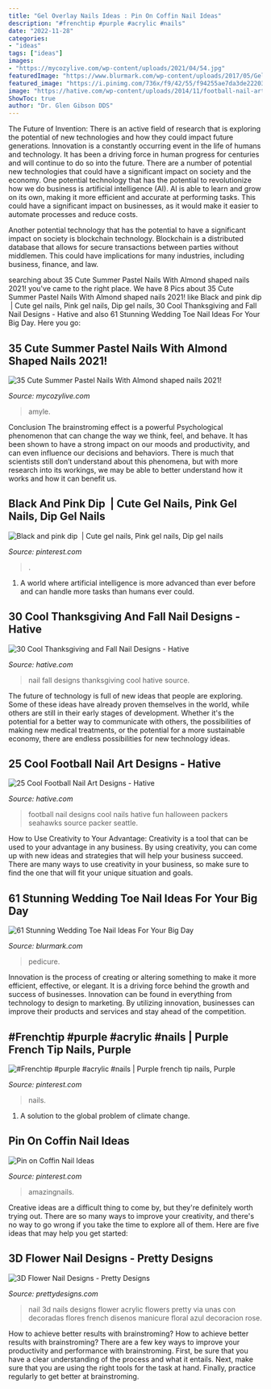 ```yaml
---
title: "Gel Overlay Nails Ideas : Pin On Coffin Nail Ideas"
description: "#frenchtip #purple #acrylic #nails"
date: "2022-11-28"
categories:
- "ideas"
tags: ["ideas"]
images:
- "https://mycozylive.com/wp-content/uploads/2021/04/54.jpg"
featuredImage: "https://www.blurmark.com/wp-content/uploads/2017/05/Gel-Nails.jpg"
featured_image: "https://i.pinimg.com/736x/f9/42/55/f94255ae7da3de22203564c0195a0d82--purple-acrylic-nails-french-tip-nails.jpg"
image: "https://hative.com/wp-content/uploads/2014/11/football-nail-art-designs/4-cool-football-nail-art-designs.jpg"
ShowToc: true
author: "Dr. Glen Gibson DDS"
---
```



The Future of Invention: There is an active field of research that is exploring the potential of new technologies and how they could impact future generations.
Innovation is a constantly occurring event in the life of humans and technology. It has been a driving force in human progress for centuries and will continue to do so into the future. There are a number of potential new technologies that could have a significant impact on society and the economy. 
One potential technology that has the potential to revolutionize how we do business is artificial intelligence (AI). AI is able to learn and grow on its own, making it more efficient and accurate at performing tasks. This could have a significant impact on businesses, as it would make it easier to automate processes and reduce costs. 

Another potential technology that has the potential to have a significant impact on society is blockchain technology. Blockchain is a distributed database that allows for secure transactions between parties without middlemen. This could have implications for many industries, including business, finance, and law.

	

		
searching about 35 Cute Summer Pastel Nails With Almond shaped nails 2021! you've came to the right place. We have 8 Pics about 35 Cute Summer Pastel Nails With Almond shaped nails 2021! like Black and pink dip ️ | Cute gel nails, Pink gel nails, Dip gel nails, 30 Cool Thanksgiving and Fall Nail Designs - Hative and also 61 Stunning Wedding Toe Nail Ideas For Your Big Day. Here you go:
		
    
## 35 Cute Summer Pastel Nails With Almond Shaped Nails 2021!

<img loading=lazy src="https://mycozylive.com/wp-content/uploads/2021/04/54.jpg" onerror="this.onerror=null;this.src='https://tse4.mm.bing.net/th?id=OIP.M5vpwfrADqStdYKoD3vpVwHaLH&amp;pid=15.1';" alt="35 Cute Summer Pastel Nails With Almond shaped nails 2021!">

_Source: mycozylive.com_

>amyle. 

	

Conclusion
The brainstroming effect is a powerful Psychological phenomenon that can change the way we think, feel, and behave. It has been shown to have a strong impact on our moods and productivity, and can even influence our decisions and behaviors. There is much that scientists still don’t understand about this phenomena, but with more research into its workings, we may be able to better understand how it works and how it can benefit us.

    
## Black And Pink Dip ️ | Cute Gel Nails, Pink Gel Nails, Dip Gel Nails

<img loading=lazy src="https://i.pinimg.com/736x/84/b1/39/84b139a686d88fc26ae4e6a047754c52.jpg" onerror="this.onerror=null;this.src='https://tse2.mm.bing.net/th?id=OIP.AjhKl3DgLz4J-7ClgiaLdgHaJ3&amp;pid=15.1';" alt="Black and pink dip ️ | Cute gel nails, Pink gel nails, Dip gel nails">

_Source: pinterest.com_

>. 

	

1. A world where artificial intelligence is more advanced than ever before and can handle more tasks than humans ever could. 

    
## 30 Cool Thanksgiving And Fall Nail Designs - Hative

<img loading=lazy src="https://hative.com/wp-content/uploads/2014/11/thanksgiving-nail-designs/30-thanksgiving-and-fall-nail-designs.jpg" onerror="this.onerror=null;this.src='https://tse2.mm.bing.net/th?id=OIP.8WVx-SgwCH5OaQT2yAa1bQHaHa&amp;pid=15.1';" alt="30 Cool Thanksgiving and Fall Nail Designs - Hative">

_Source: hative.com_

>nail fall designs thanksgiving cool hative source. 

	

The future of technology is full of new ideas that people are exploring. Some of these ideas have already proven themselves in the world, while others are still in their early stages of development. Whether it's the potential for a better way to communicate with others, the possibilities of making new medical treatments, or the potential for a more sustainable economy, there are endless possibilities for new technology ideas.

    
## 25 Cool Football Nail Art Designs - Hative

<img loading=lazy src="https://hative.com/wp-content/uploads/2014/11/football-nail-art-designs/4-cool-football-nail-art-designs.jpg" onerror="this.onerror=null;this.src='https://tse1.mm.bing.net/th?id=OIP.4rsjrNa_qGXgCOsgcFIPbgHaJ4&amp;pid=15.1';" alt="25 Cool Football Nail Art Designs - Hative">

_Source: hative.com_

>football nail designs cool nails hative fun halloween packers seahawks source packer seattle. 

	

How to Use Creativity to Your Advantage:
Creativity is a tool that can be used to your advantage in any business. By using creativity, you can come up with new ideas and strategies that will help your business succeed. There are many ways to use creativity in your business, so make sure to find the one that will fit your unique situation and goals.

    
## 61 Stunning Wedding Toe Nail Ideas For Your Big Day

<img loading=lazy src="https://www.blurmark.com/wp-content/uploads/2017/05/Gel-Nails.jpg" onerror="this.onerror=null;this.src='https://tse2.mm.bing.net/th?id=OIP.IQkcX1SZk_mCKETD65pD2gHaEK&amp;pid=15.1';" alt="61 Stunning Wedding Toe Nail Ideas For Your Big Day">

_Source: blurmark.com_

>pedicure. 

	

Innovation is the process of creating or altering something to make it more efficient, effective, or elegant. It is a driving force behind the growth and success of businesses. Innovation can be found in everything from technology to design to marketing. By utilizing innovation, businesses can improve their products and services and stay ahead of the competition.

    
## #Frenchtip #purple #acrylic #nails | Purple French Tip Nails, Purple

<img loading=lazy src="https://i.pinimg.com/736x/f9/42/55/f94255ae7da3de22203564c0195a0d82--purple-acrylic-nails-french-tip-nails.jpg" onerror="this.onerror=null;this.src='https://tse4.mm.bing.net/th?id=OIP.xxM62WMkA__C8w5iKBtE0wHaM8&amp;pid=15.1';" alt="#Frenchtip #purple #acrylic #nails | Purple french tip nails, Purple">

_Source: pinterest.com_

>nails. 

	

1. A solution to the global problem of climate change.

    
## Pin On Coffin Nail Ideas

<img loading=lazy src="https://i.pinimg.com/736x/e8/2e/7c/e82e7c1ee5cc9d26a67293fd481eb48e.jpg" onerror="this.onerror=null;this.src='https://tse4.mm.bing.net/th?id=OIP.q-RvHFsiQQtyCT7-tfCrzgHaJ3&amp;pid=15.1';" alt="Pin on Coffin Nail Ideas">

_Source: pinterest.com_

>amazingnails. 

	

Creative ideas are a difficult thing to come by, but they're definitely worth trying out. There are so many ways to improve your creativity, and there's no way to go wrong if you take the time to explore all of them. Here are five ideas that may help you get started: 

    
## 3D Flower Nail Designs - Pretty Designs

<img loading=lazy src="http://www.prettydesigns.com/wp-content/uploads/2014/07/Blue-Nails1.jpg" onerror="this.onerror=null;this.src='https://tse1.mm.bing.net/th?id=OIP.eZvL7tmTXA7OdjUkIRRcqAHaJ4&amp;pid=15.1';" alt="3D Flower Nail Designs - Pretty Designs">

_Source: prettydesigns.com_

>nail 3d nails designs flower acrylic flowers pretty via unas con decoradas flores french disenos manicure floral azul decoracion rose. 

	

How to achieve better results with brainstroming?
How to achieve better results with brainstroming? There are a few key ways to improve your productivity and performance with brainstroming. First, be sure that you have a clear understanding of the process and what it entails. Next, make sure that you are using the right tools for the task at hand. Finally, practice regularly to get better at brainstroming.

